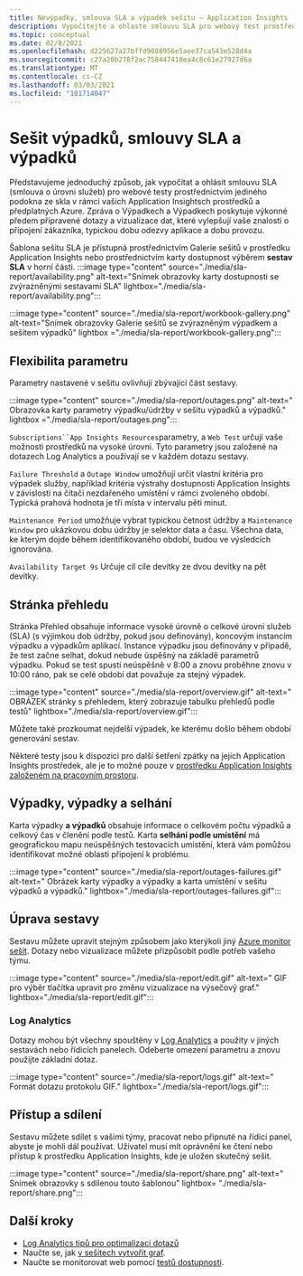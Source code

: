 ```yaml
---
title: Nevýpadky, smlouva SLA a výpadek sešitu – Application Insights
description: Vypočítejte a ohlaste smlouvu SLA pro webový test prostřednictvím jediného podokna ve skleněných prostředcích pro Application Insights a předplatných Azure.
ms.topic: conceptual
ms.date: 02/8/2021
ms.openlocfilehash: d225627a27bffd9088956e5aee37ca543e528d4a
ms.sourcegitcommit: c27a20b278f2ac758447418ea4c8c61e27927d6a
ms.translationtype: MT
ms.contentlocale: cs-CZ
ms.lasthandoff: 03/03/2021
ms.locfileid: "101714047"
---
```

# <a name="downtime-sla-and-outages-workbook"></a>Sešit výpadků, smlouvy SLA a výpadků

Představujeme jednoduchý způsob, jak vypočítat a ohlásit smlouvu SLA (smlouva o úrovni služeb) pro webové testy prostřednictvím jediného podokna ze skla v rámci vašich Application Insightsch prostředků a předplatných Azure. Zpráva o Výpadkech a Výpadkech poskytuje výkonné předem připravené dotazy a vizualizace dat, které vylepšují vaše znalosti o připojení zákazníka, typickou dobu odezvy aplikace a dobu provozu.

Šablona sešitu SLA je přístupná prostřednictvím Galerie sešitů v prostředku Application Insights nebo prostřednictvím karty dostupnost výběrem **sestav SLA** v horní části.
:::image type="content" source="./media/sla-report/availability.png" alt-text="Snímek obrazovky karty dostupnosti se zvýrazněnými sestavami SLA" lightbox="./media/sla-report/availability.png":::

:::image type="content" source="./media/sla-report/workbook-gallery.png" alt-text="Snímek obrazovky Galerie sešitů se zvýrazněným výpadkem a sešitem výpadků" lightbox ="./media/sla-report/workbook-gallery.png":::

## <a name="parameter-flexibility"></a>Flexibilita parametru

Parametry nastavené v sešitu ovlivňují zbývající část sestavy.

:::image type="content" source="./media/sla-report/outages.png" alt-text=" Obrazovka karty parametry výpadku/údržby v sešitu výpadků a výpadků." lightbox ="./media/sla-report/outages.png":::

`Subscriptions``App Insights Resources`parametry, a `Web Test` určují vaše možnosti prostředků na vysoké úrovni. Tyto parametry jsou založené na dotazech Log Analytics a používají se v každém dotazu sestavy.

`Failure Threshold` a `Outage Window` umožňují určit vlastní kritéria pro výpadek služby, například kritéria výstrahy dostupnosti Application Insights v závislosti na čítači nezdařeného umístění v rámci zvoleného období. Typická prahová hodnota je tři místa v intervalu pěti minut.

`Maintenance Period` umožňuje vybrat typickou četnost údržby a `Maintenance Window` pro ukázkovou dobu údržby je selektor data a času. Všechna data, ke kterým dojde během identifikovaného období, budou ve výsledcích ignorována.

`Availability Target 9s` Určuje cíl cíle devítky ze dvou devítky na pět devítky.

## <a name="overview-page"></a>Stránka přehledu

Stránka Přehled obsahuje informace vysoké úrovně o celkové úrovni služeb (SLA) (s výjimkou dob údržby, pokud jsou definovány), koncovým instancím výpadku a výpadkům aplikací. Instance výpadku jsou definovány v případě, že test začne selhat, dokud nebude úspěšný na základě parametrů výpadku. Pokud se test spustí neúspěšně v 8:00 a znovu proběhne znovu v 10:00 ráno, pak se celé období dat považuje za stejný výpadek.

:::image type="content" source="./media/sla-report/overview.gif" alt-text=" OBRÁZEK stránky s přehledem, který zobrazuje tabulku přehledů podle testů" lightbox="./media/sla-report/overview.gif":::

Můžete také prozkoumat nejdelší výpadek, ke kterému došlo během období generování sestav.

Některé testy jsou k dispozici pro další šetření zpátky na jejich Application Insights prostředek, ale je to možné pouze v [prostředku Application Insights založeném na pracovním prostoru](create-workspace-resource.md).

## <a name="downtime-outages-and-failures"></a>Výpadky, výpadky a selhání

Karta výpadky **a výpadků** obsahuje informace o celkovém počtu výpadků a celkový čas v členění podle testů. Karta **selhání podle umístění** má geografickou mapu neúspěšných testovacích umístění, která vám pomůžou identifikovat možné oblasti připojení k problému.

:::image type="content" source="./media/sla-report/outages-failures.gif" alt-text=" Obrázek karty výpadky a výpadky a karta umístění v sešitu výpadků a výpadků." lightbox="./media/sla-report/outages-failures.gif":::

## <a name="edit-the-report"></a>Úprava sestavy

Sestavu můžete upravit stejným způsobem jako kterýkoli jiný [Azure monitor sešit](../visualize/workbooks-overview.md). Dotazy nebo vizualizace můžete přizpůsobit podle potřeb vašeho týmu.

:::image type="content" source="./media/sla-report/edit.gif" alt-text=" GIF pro výběr tlačítka upravit pro změnu vizualizace na výsečový graf." lightbox="./media/sla-report/edit.gif":::

### <a name="log-analytics"></a>Log Analytics

Dotazy mohou být všechny spouštěny v [Log Analytics](../logs/log-analytics-overview.md) a použity v jiných sestavách nebo řídicích panelech. Odeberte omezení parametru a znovu použijte základní dotaz.

:::image type="content" source="./media/sla-report/logs.gif" alt-text=" Formát dotazu protokolu GIF." lightbox="./media/sla-report/logs.gif":::

## <a name="access-and-sharing"></a>Přístup a sdílení

Sestavu můžete sdílet s vašimi týmy, pracovat nebo připnuté na řídicí panel, abyste je mohli dál používat. Uživatel musí mít oprávnění ke čtení nebo přístup k prostředku Application Insights, kde je uložen skutečný sešit.

:::image type="content" source="./media/sla-report/share.png" alt-text=" Snímek obrazovky s sdílenou touto šablonou" lightbox= "./media/sla-report/share.png":::

## <a name="next-steps"></a>Další kroky

- [Log Analytics tipů pro optimalizaci dotazů](../logs/query-optimization.md)
- Naučte se, jak [v sešitech vytvořit graf](../visualize/workbooks-chart-visualizations.md).
- Naučte se monitorovat web pomocí [testů dostupnosti](monitor-web-app-availability.md).
